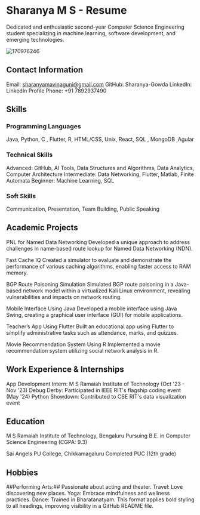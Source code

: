 # Sharanya M S - Resume

Dedicated and enthusiastic second-year Computer Science Engineering student specializing in machine learning, software development, and emerging technologies.

![170976246](https://github.com/user-attachments/assets/6f7b8aa2-5a7a-456a-8a6a-54b9068a022a)


## Contact Information

Email: sharanyamavinaguni@gmail.com
GitHub: Sharanya-Gowda
LinkedIn: LinkedIn Profile
Phone: +91 7892937490
## Skills

### Programming Languages

Java, Python, C , Flutter, R, HTML/CSS, Unix, React, SQL , MongoDB ,Agular 

### Technical Skills

Advanced: GitHub, AI Tools, Data Structures and Algorithms, Data Analytics, Computer Architecture
Intermediate: Data Networking, Flutter, Matlab, Finite Automata
Beginner: Machine Learning, SQL
### Soft Skills

Communication, Presentation, Team Building, Public Speaking
## Academic Projects

PNL for Named Data Networking
Developed a unique approach to address challenges in name-based route lookup for Named Data Networking (NDN).

Fast Cache IQ
Created a simulator to evaluate and demonstrate the performance of various caching algorithms, enabling faster access to RAM memory.

BGP Route Poisoning Simulation
Simulated BGP route poisoning in a Java-based network model within a virtualized Kali Linux environment, revealing vulnerabilities and impacts on network routing.

Mobile Interface Using Java
Developed a mobile interface using Java Swing, creating a graphical user interface (GUI) for mobile applications.

Teacher’s App Using Flutter
Built an educational app using Flutter to simplify administrative tasks such as attendance, marks, and quizzes.

Movie Recommendation System Using R
Implemented a movie recommendation system utilizing social network analysis in R.

## Work Experience & Internships

App Development Intern: M S Ramaiah Institute of Technology (Oct '23 - Nov '23)
Debug Derby: Participated in IEEE RIT's flagship coding event (May '24)
Python Showdown: Contributed to CSE RIT's data visualization event
## Education

M S Ramaiah Institute of Technology, Bengaluru
Pursuing B.E. in Computer Science Engineering (CGPA: 9.3)

Sai Angels PU College, Chikkamagaluru
Completed PUC (12th grade)

## Hobbies

##Performing Arts:## Passionate about acting and theater.
Travel: Love discovering new places.
Yoga: Embrace mindfulness and wellness practices.
Dance: Trained in Bharatanatyam.
This format applies bold styling to all headings, improving visibility in a GitHub README file.
